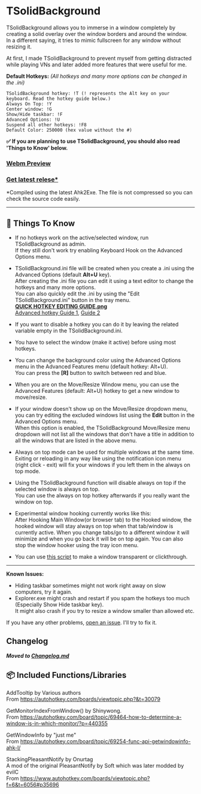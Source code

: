
# **TSolidBackground**  

TSolidBackground allows you to immerse in a window completely by creating a solid overlay over the window borders and around the window.  
In a different saying, it tries to mimic fullscreen for any window without resizing it.  

At first, I made TSolidBackground to prevent myself from getting distracted while playing VNs and later added more features that were useful for me.  

**Default Hotkeys:** *(All hotkeys and many more options can be changed in the .ini)*  

    TSolidBackground hotkey: !T (! represents the Alt key on your keyboard. Read the hotkey guide below.)
    Always On Top: !Y
    Center window: !G
    Show/Hide taskbar: !F
    Advanced Options: !U
    Suspend all other hotkeys: !F8
    Default Color: 250000 (hex value without the #)

**✅ If you are planning to use TSolidBackground, you should also read 'Things to Know' below.**  

### [Webm Preview](https://raw.githubusercontent.com/Onurtag/TSolidBackground/gh-pages/Preview/TSolidBackground%20Preview.webm)  
### [Get latest relese*](https://github.com/Onurtag/TSolidBackground/releases)  

*Compiled using the latest Ahk2Exe. The file is not compressed so you can check the source code easily.  

--------------------  
## 🌟 Things To Know  

* If no hotkeys work on the active/selected window, run TSolidBackground as admin.  
If they still don't work try enabling Keyboard Hook on the Advanced Options menu.  

* TSolidBackground.ini file will be created when you create a .ini using the Advanced Options (default **Alt+U** key).  
After creating the .ini file you can edit it using a text editor to change the hotkeys and many more options.  
You can also quickly edit the .ini by using the "Edit TSolidBackground.ini" button in the tray menu.  
**[QUICK HOTKEY EDITING GUIDE.png](https://github.com/Onurtag/TSolidBackground/raw/gh-pages/images/Hotkey%20Guide.png)**  
[Advanced hotkey Guide 1](https://autohotkey.com/docs/Hotkeys.htm), [Guide 2](https://www.autohotkey.com/docs/KeyList.htm)

* If you want to disable a hotkey you can do it by leaving the related variable empty in the TSolidBackground.ini.  

* You have to select the window (make it active) before using most hotkeys.  

* You can change the background color using the Advanced Options menu in the Advanced Features menu (default hotkey: Alt+U).  
You can press the **[R]** button to switch between red and blue.  

* When you are on the Move/Resize Window menu, you can use the Advanced Features (default: Alt+U) hotkey to get a new window to move/resize.  

* If your window doesn't show up on the Move/Resize dropdown menu, you can try editing the excluded windows list using the **Edit** button in the Advanced Options menu.  
When this option is enabled, the TSolidBackground Move/Resize menu dropdown will not list all the windows that don't have a title in addition to all the windows that are listed in the above menu.  

* Always on top mode can be used for multiple windows at the same time.  
Exiting or reloading in any way like using the notification icon menu (right click - exit) will fix your windows if you left them in the always on top mode.  

* Using the TSolidBackground function will disable always on top if the selected window is always on top.  
You can use the always on top hotkey afterwards if you really want the window on top.  

* Experimental window hooking currently works like this:  
After Hooking Main Window(or browser tab) to the Hooked window, the hooked window will stay always on top when that tab/window is currently active. When you change tabs/go to a different window it will minimize and when you go back it will be on top again. You can also stop the window hooker using the tray icon menu.  

* You can use [this script](https://pastebin.com/DdTkfjdM) to make a window transparent or clickthrough.  

--------------------  
**Known Issues:**  

* Hiding taskbar sometimes might not work right away on slow computers, try it again.  
* Explorer.exe might crash and restart if you spam the hotkeys too much (Especially Show Hide taskbar key).  
It might also crash if you try to resize a window smaller than allowed etc.  

If you have any other problems, [open an issue](https://github.com/Onurtag/TSolidBackground/issues). I'll try to fix it.  


## Changelog

***Moved to [Changelog.md](https://github.com/Onurtag/TSolidBackground/blob/master/Changelog.md)***  

## 📦 Included Functions/Libraries

AddTooltip by Various authors  
From https://autohotkey.com/boards/viewtopic.php?&t=30079  

GetMonitorIndexFromWindow() by Shinywong.  
From https://autohotkey.com/board/topic/69464-how-to-determine-a-window-is-in-which-monitor/?p=440355  

GetWindowInfo by "just me"  
From https://autohotkey.com/board/topic/69254-func-api-getwindowinfo-ahk-l/  

StackingPleasantNotify by Onurtag  
A mod of the original PleasantNotify by Soft which was later modded by evilC   
From https://www.autohotkey.com/boards/viewtopic.php?f=6&t=6056#p35696  
